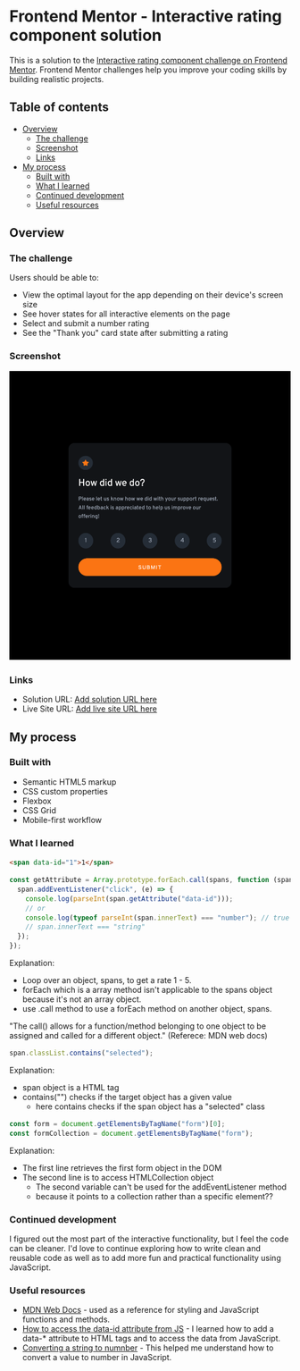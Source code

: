 # Frontend Mentor - Interactive rating component solution

This is a solution to the [Interactive rating component challenge on Frontend Mentor](https://www.frontendmentor.io/challenges/interactive-rating-component-koxpeBUmI). Frontend Mentor challenges help you improve your coding skills by building realistic projects.

## Table of contents

- [Overview](#overview)
  - [The challenge](#the-challenge)
  - [Screenshot](#screenshot)
  - [Links](#links)
- [My process](#my-process)
  - [Built with](#built-with)
  - [What I learned](#what-i-learned)
  - [Continued development](#continued-development)
  - [Useful resources](#useful-resources)

## Overview

### The challenge

Users should be able to:

- View the optimal layout for the app depending on their device's screen size
- See hover states for all interactive elements on the page
- Select and submit a number rating
- See the "Thank you" card state after submitting a rating

### Screenshot

![Desktop design](./solutions/Desktop-rating-state.png)

### Links

- Solution URL: [Add solution URL here](https://your-solution-url.com)
- Live Site URL: [Add live site URL here](https://your-live-site-url.com)

## My process

### Built with

- Semantic HTML5 markup
- CSS custom properties
- Flexbox
- CSS Grid
- Mobile-first workflow

### What I learned

```html
<span data-id="1">1</span>
```

```js
const getAttribute = Array.prototype.forEach.call(spans, function (span) {
  span.addEventListener("click", (e) => {
    console.log(parseInt(span.getAttribute("data-id")));
    // or
    console.log(typeof parseInt(span.innerText) === "number"); // true
    // span.innerText === "string"
  });
});
```

Explanation:

- Loop over an object, spans, to get a rate 1 - 5.
- forEach which is a array method isn't applicable to the spans object
  because it's not an array object.
- use .call method to use a forEach method on another object, spans.

"The call() allows for a function/method belonging to one object to be assigned and called for a different object." (Referece: MDN web docs)

```js
span.classList.contains("selected");
```

Explanation:

- span object is a HTML tag
- contains("") checks if the target object has a given value
  - here contains checks if the span object has a "selected" class

```js
const form = document.getElementsByTagName("form")[0];
const formCollection = document.getElementsByTagName("form");
```

Explanation:

- The first line retrieves the first form object in the DOM
- The second line is to access HTMLCollection object
  - The second variable can't be used for the addEventListener method
  - because it points to a collection rather than a specific element??

### Continued development

I figured out the most part of the interactive functionality, but I feel the code can be cleaner. I'd love to continue exploring how to write clean and reusable code as well as to add more fun and practical functionality using JavaScript.

### Useful resources

- [MDN Web Docs](https://developer.mozilla.org/en-US/) - used as a reference for styling and JavaScript functions and methods.
- [How to access the data-id attribute from JS](https://stackoverflow.com/questions/5309926/how-can-i-get-the-data-id-attribute) - I learned how to add a data-\* attribute to HTML tags and to access the data from JavaScript.
- [Converting a string to numnber](https://dev.to/sanchithasr/7-ways-to-convert-a-string-to-number-in-javascript-4l) - This helped me understand how to convert a value to number in JavaScript.
